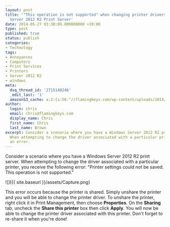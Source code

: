 ```yaml
---
layout: post
title: '"This operation is not supported" when changing printer drivers on Windows
  Server 2012 R2 Print Server'
date: 2014-05-27 03:30:09.000000000 +10:00
type: post
published: true
status: publish
categories:
- Technology
tags:
- Annoyances
- Computers
- Print Services
- Printers
- Server 2012 R2
- windows
meta:
  dsq_thread_id: '2715148246'
  _edit_last: '1'
  amazonS3_cache: a:2:{s:56:"//flamingkeys.com/wp-content/uploads/2014/05/Capture.png";i:814;s:64:"//flamingkeys.com/wp-content/uploads/2014/05/Capture-300x150.png";i:814;}
author:
  login: chris
  email: chris@flamingkeys.com
  display_name: Chris
  first_name: Chris
  last_name: Brown
excerpt: Consider a scenario where you have a Windows Server 2012 R2 print server.
  When attempting to change the driver associated with a particular printer, you receive
  an error.
---
```

Consider a scenario where you have a Windows Server 2012 R2 print server. When attempting to change the driver associated with a particular printer, you receive the following error:
"Printer settings could not be saved. This operation is not supported."

![]({{ site.baseurl }}/assets/Capture.png)

This error occurs because the printer is shared. Simply unshare the printer and you will be able to change the printer driver. To unshare the printer, right click it in Print Management, then choose **Properties**. On the **Sharing** tab, uncheck the **Share this printer** box then click **Apply**. You will now be able to change the printer driver associated with this printer. Don't forget to re-share it when you're done!

